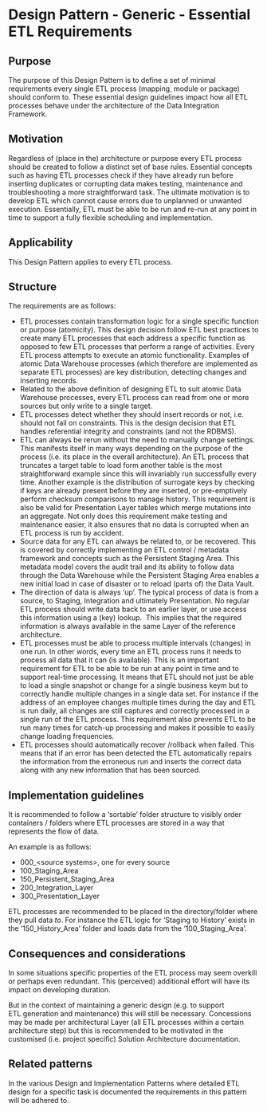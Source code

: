 # Design Pattern - Generic - Essential ETL Requirements

## Purpose
The purpose of this Design Pattern is to define a set of minimal requirements every single ETL process (mapping, module or package) should conform to. These essential design guidelines impact how all ETL processes behave under the architecture of the Data Integration Framework.

## Motivation
Regardless of (place in the) architecture or purpose every ETL process should be created to follow a distinct set of base rules. Essential concepts such as having ETL processes check if they have already run before inserting duplicates or corrupting data makes testing, maintenance and troubleshooting a more straightforward task. The ultimate motivation is to develop ETL which cannot cause errors due to unplanned or unwanted execution. Essentially, ETL must be able to be run and re-run at any point in time to support a fully flexible scheduling and implementation.

## Applicability
This Design Pattern applies to every ETL process.

## Structure
The requirements are as follows:
* ETL processes contain transformation logic for a single specific function or purpose (atomicity). This design decision follow ETL best practices to create many ETL processes that each address a specific function as opposed to few ETL processes that perform a range of activities. Every ETL process attempts to execute an atomic functionality. Examples of atomic Data Warehouse processes (which therefore are implemented as separate ETL processes) are key distribution, detecting changes and inserting records.
* Related to the above definition of designing ETL to suit atomic Data Warehouse processes, every ETL process can read from one or more sources but only write to a single target.
* ETL processes detect whether they should insert records or not, i.e. should not fail on constraints. This is the design decision that ETL handles referential integrity and constraints (and not the RDBMS).
* ETL can always be rerun without the need to manually change settings. This manifests itself in many ways depending on the purpose of the process (i.e. its place in the overall architecture). An ETL process that truncates a target table to load form another table is the most straightforward example since this will invariably run successfully every time. Another example is the distribution of surrogate keys by checking if keys are already present before they are inserted, or pre-emptively perform checksum comparisons to manage history. This requirement is also be valid for Presentation Layer tables which merge mutations into an aggregate. Not only does this requirement make testing and maintenance easier, it also ensures that no data is corrupted when an ETL process is run by accident.
* Source data for any ETL can always be related to, or be recovered. This is covered by correctly implementing an ETL control / metadata framework and concepts such as the Persistent Staging Area. This metadata model covers the audit trail and its ability to follow data through the Data Warehouse while the Persistent Staging Area enables a new initial load in case of disaster or to reload (parts of) the Data Vault.
* The direction of data is always ‘up’. The typical process of data is from a source, to Staging, Integration and ultimately Presentation. No regular ETL process should write data back to an earlier layer, or use access this information using a (key) lookup.  This implies that the required information is always available in the same Layer of the reference architecture.
* ETL processes must be able to process multiple intervals (changes) in one run. In other words, every time an ETL process runs it needs to process all data that it can (is available). This is an important requirement for ETL to be able to be run at any point in time and to support real-time processing. It means that ETL should not just be able to load a single snapshot or change for a single business keym but to correctly handle multiple changes in a single data set. For instance if the address of an employee changes multiple times during the day and ETL is run daily, all changes are still captures and correctly processed in a single run of the ETL process. This requirement also prevents ETL to be run many times for catch-up processing and makes it possible to easily change loading frequencies.
* ETL processes should automatically recover /rollback when failed. This means that if an error has been detected the ETL automatically repairs the information from the erroneous run and inserts the correct data along with any new information that has been sourced.

## Implementation guidelines
It is recommended to follow a ‘sortable’ folder structure to visibly order containers / folders where ETL processes are stored in a way that represents the flow of data. 

An example is as follows:
* 000_\<source systems\>, one for every source
* 100_Staging_Area
* 150_Persistent_Staging_Area
* 200_Integration_Layer
* 300_Presentation_Layer

ETL processes are recommended to be placed in the directory/folder where they pull data _to_. For instance the ETL logic for ‘Staging to History’ exists in the ‘150_History_Area’ folder and loads data from the ‘100_Staging_Area’.

## Consequences and considerations
In some situations specific properties of the ETL process may seem overkill or perhaps even redundant. This (perceived) additional effort will have its impact on developing duration. 

But in the context of maintaining a generic design (e.g. to support ETL generation and maintenance) this will still be necessary. Concessions may be made per architectural Layer (all ETL processes within a certain architecture step) but this is recommended to be motivated in the customised (i.e. project specific) Solution Architecture documentation.

## Related patterns
In the various Design and Implementation Patterns where detailed ETL design for a specific task is documented the requirements in this pattern will be adhered to.
